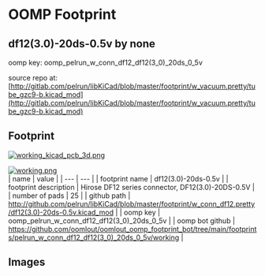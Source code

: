 # OOMP Footprint  
## df12(3.0)-20ds-0.5v  by none  
  
oomp key: oomp_pelrun_w_conn_df12_df12(3_0)_20ds_0_5v  
  
source repo at: [http://gitlab.com/pelrun/libKiCad/blob/master/footprint/w_vacuum.pretty/tube_gzc9-b.kicad_mod](http://gitlab.com/pelrun/libKiCad/blob/master/footprint/w_vacuum.pretty/tube_gzc9-b.kicad_mod)  
## Footprint  
  
[![working_kicad_pcb_3d.png](working_kicad_pcb_3d_600.png)](working_kicad_pcb_3d.png)  
  
[![working.png](working_600.png)](working.png)  
| name | value | 
| --- | --- | 
| footprint name | df12(3.0)-20ds-0.5v | 
| footprint description | Hirose DF12 series connector, DF12(3.0)-20DS-0.5V | 
| number of pads | 25 | 
| github path | http://github.com/pelrun/libKiCad/blob/master/footprint/w_conn_df12.pretty/df12(3.0)-20ds-0.5v.kicad_mod | 
| oomp key | oomp_pelrun_w_conn_df12_df12(3_0)_20ds_0_5v | 
| oomp bot github | https://github.com/oomlout/oomlout_oomp_footprint_bot/tree/main/footprints/pelrun_w_conn_df12_df12(3_0)_20ds_0_5v/working | 
## Images  
